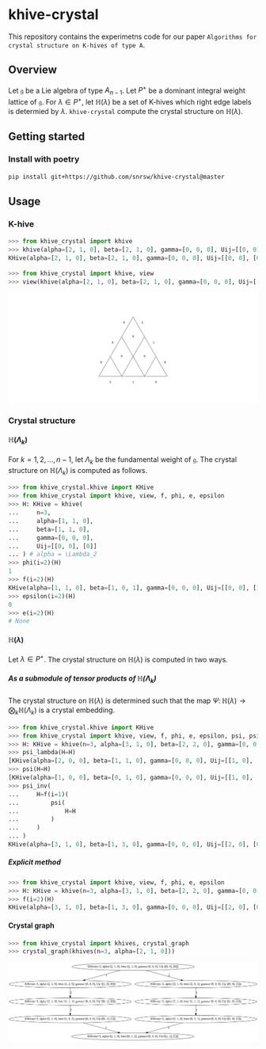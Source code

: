 # khive-crystal

This repository contains the experimetns code for our paper `Algorithms for crystal structure on K-hives of type A`.

## Overview

Let $\mathfrak{g}$ be a Lie algebra of type $A_{n-1}$. Let $P^+$ be a dominant integral weight lattice of $\mathfrak{g}$. For $\lambda \in P^+$, let $\mathbb{H}(\lambda)$ be a set of K-hives which right edge labels is determied by $\lambda$.
`khive-crystal` compute the crystal structure on $\mathbb{H}(\lambda)$.

## Getting started

### Install with poetry

```bash
pip install git+https://github.com/snrsw/khive-crystal@master
```

## Usage

### K-hive

```python
>>> from khive_crystal import khive
>>> khive(alpha=[2, 1, 0], beta=[2, 1, 0], gamma=[0, 0, 0], Uij=[[0, 0], [0]])
KHive(alpha=[2, 1, 0], beta=[2, 1, 0], gamma=[0, 0, 0], Uij=[[0, 0], [0]])
```

```python
>>> from khive_crystal import khive, view
>>> view(khive(alpha=[2, 1, 0], beta=[2, 1, 0], gamma=[0, 0, 0], Uij=[[0, 0], [0]]))
```

![](<.github/images/KHive(n=3,%20alpha=[2,%201,%200],%20beta=[2,%201,%200],%20gamma=[0,%200,%200],%20Uij=[[0,%200],%20[0]]).png>)

### Crystal structure

#### $\mathbb{H}(\Lambda_k)$

For $k = 1, 2, \dots, n-1$, let $\Lambda_k$ be the fundamental weight of $\mathfrak{g}$.
The crystal structure on $\mathbb{H}(\Lambda_k)$ is computed as follows.

```python
>>> from khive_crystal.khive import KHive
>>> from khive_crystal import khive, view, f, phi, e, epsilon
>>> H: KHive = khive(
...     n=3,
...     alpha=[1, 1, 0],
...     beta=[1, 1, 0],
...     gamma=[0, 0, 0],
...     Uij=[[0, 0], [0]]
... ) # alpha = \Lambda_2
>>> phi(i=2)(H)
1
>>> f(i=2)(H)
KHive(alpha=[1, 1, 0], beta=[1, 0, 1], gamma=[0, 0, 0], Uij=[[0, 0], [1]])
>>> epsilon(i=2)(H)
0
>>> e(i=2)(H)
# None
```

#### $\mathbb{H}(\lambda)$

Let $\lambda \in P^+$.
The crystal structure on $\mathbb{H}(\lambda)$ is computed in two ways.

##### As a submodule of tensor products of $\mathbb{H}(\Lambda_k)$

The crystal structure on $\mathbb{H}(\lambda)$ is determined such that the map $\Psi \colon \mathbb{H}(\lambda) \to \bigotimes_{k} \mathbb{H}(\Lambda_k)$ is a crystal embedding.

```python
>>> from khive_crystal.khive import KHive
>>> from khive_crystal import khive, view, f, phi, e, epsilon, psi, psi_lambda, psi_inv
>>> H: KHive = khive(n=3, alpha=[3, 1, 0], beta=[2, 2, 0], gamma=[0, 0, 0], Uij=[[1, 0], [0]])
>>> psi_lambda(H=H)
[KHive(alpha=[2, 0, 0], beta=[1, 1, 0], gamma=[0, 0, 0], Uij=[[1, 0], [0]]), KHive(alpha=[1, 1, 0], beta=[1, 1, 0], gamma=[0, 0, 0], Uij=[[0, 0], [0]])]
>>> psi(H=H)
[KHive(alpha=[1, 0, 0], beta=[0, 1, 0], gamma=[0, 0, 0], Uij=[[1, 0], [0]]), KHive(alpha=[1, 0, 0], beta=[1, 0, 0], gamma=[0, 0, 0], Uij=[[0, 0], [0]]), KHive(alpha=[1, 1, 0], beta=[1, 1, 0], gamma=[0, 0, 0], Uij=[[0, 0], [0]])]
>>> psi_inv(
...     H=f(i=1)(
...         psi(
...             H=H
...         )
...     )
... )
KHive(alpha=[3, 1, 0], beta=[1, 3, 0], gamma=[0, 0, 0], Uij=[[2, 0], [0]])
```

##### Explicit method

```python
>>> from khive_crystal import khive, view, f, phi, e, epsilon
>>> H: KHive = khive(n=3, alpha=[3, 1, 0], beta=[2, 2, 0], gamma=[0, 0, 0], Uij=[[1, 0], [0]])
>>> f(i=2)(H)
KHive(alpha=[3, 1, 0], beta=[1, 3, 0], gamma=[0, 0, 0], Uij=[[2, 0], [0]])
```

#### Crystal graph

```python
>>> from khive_crystal import khives, crystal_graph
>>> crystal_graph(khives(n=3, alpha=[2, 1, 0]))
```

![](<.github/images/khives(n=3,%20alpha=[2,%201,%200]).png>)

